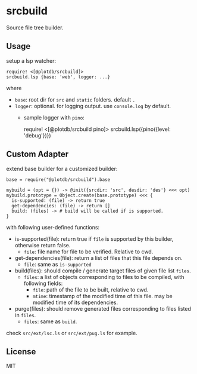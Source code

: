 # srcbuild

Source file tree builder.


## Usage

setup a lsp watcher:

    require! <[@plotdb/srcbuild]>
    srcbuild.lsp {base: 'web', logger: ...}

where

 - `base`: root dir for `src` and `static` folders. default `.`
 - `logger`: optional. for logging output. use `console.log` by default. 
   - sample logger with `pino`:

     require! <[@plotdb/srcbuild pino]>
     srcbuild.lsp({pino({level: 'debug'})})



## Custom Adapter

extend base builder for a customized builder:

    base = require("@plotdb/srcbuild").base

    mybuild = (opt = {}) -> @init({srcdir: 'src', desdir: 'des'} <<< opt)
    mybuild.prototype = Object.create(base.prototype) <<< {
      is-supported: (file) -> return true
      get-dependencies: (file) -> return []
      build: (files) -> # build will be called if is supported.
    }

with following user-defined functions:

 - is-supported(file): return true if `file` is supported by this builder, otherwise return false.
   - `file`: file name for file to be verified. Relative to cwd. 
 - get-dependencies(file): return a list of files that this file depends on.
   - `file`: same as `is-supported`
 - build(files): should compile / generate target files of given file list `files`.
   - `files`: a list of objects corresponding to files to be compiled, with following fields:
     - `file`: path of the file to be built, relative to cwd.
     - `mtime`: timestamp of the modified time of this file. may be modified time of its dependencies.
 - purge(files): should remove generated files corresponding to files listed in `files`.
   - `files`: same as `build`.

check `src/ext/lsc.ls` or `src/ext/pug.ls` for example. 


## License

MIT
